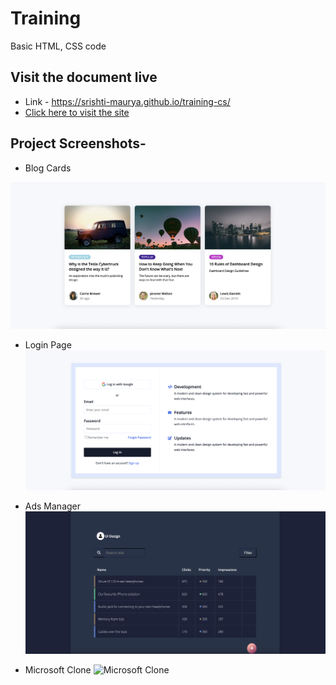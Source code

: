 # Training

Basic HTML, CSS code

## Visit the document live

- Link - https://srishti-maurya.github.io/training-cs/
- [Click here to visit the site](https://srishti-maurya.github.io/training-cs/)

## Project Screenshots-

- Blog Cards

![Blog Cards](https://github.com/srishti-maurya/training-cs/blob/main/project-imgs/blogsPage.png)

- Login Page
  ![Login](https://github.com/srishti-maurya/training-cs/blob/main/project-imgs/login.png)

- Ads Manager
  ![Ads Manager](https://github.com/srishti-maurya/training-cs/blob/main/project-imgs/ads.png)

- Microsoft Clone
  ![Microsoft Clone]()
